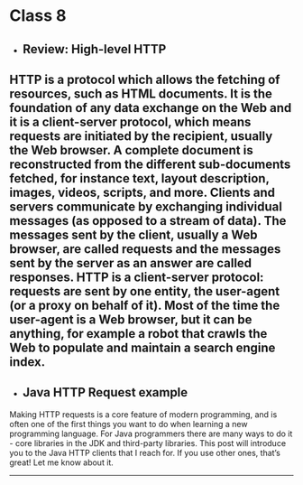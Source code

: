 # Class 8

* ## Review: High-level HTTP<br/>
HTTP is a protocol which allows the fetching of resources, such as HTML documents. It is the foundation of any data exchange on the Web and it is a client-server protocol, which means requests are initiated by the recipient, usually the Web browser. A complete document is reconstructed from the different sub-documents fetched, for instance text, layout description, images, videos, scripts, and more.
Clients and servers communicate by exchanging individual messages (as opposed to a stream of data). The messages sent by the client, usually a Web browser, are called requests and the messages sent by the server as an answer are called responses.
HTTP is a client-server protocol: requests are sent by one entity, the user-agent (or a proxy on behalf of it). Most of the time the user-agent is a Web browser, but it can be anything, for example a robot that crawls the Web to populate and maintain a search engine index.
---
* ## Java HTTP Request example<br/>
Making HTTP requests is a core feature of modern programming, and is often one of the first things you want to do when learning a new programming language. For Java programmers there are many ways to do it - core libraries in the JDK and third-party libraries. This post will introduce you to the Java HTTP clients that I reach for. If you use other ones, that’s great! Let me know about it.

---